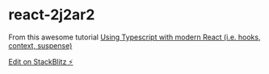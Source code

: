 # react-2j2ar2

From this awesome tutorial [Using Typescript with modern React (i.e. hooks, context, suspense)](https://www.youtube.com/watch?v=BnIhk4igd8I)

[Edit on StackBlitz ⚡️](https://stackblitz.com/edit/react-2j2ar2)
